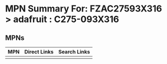 



# MPN Summary For: FZAC27593X316 > adafruit : C275-093X316

## MPNs
  

|MPN|Direct Links|Search Links|
| :--- | :--- | :--- |
||||
